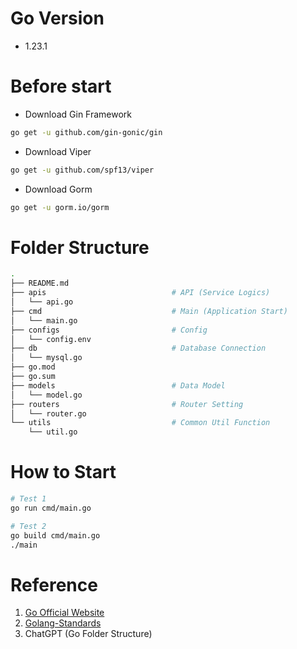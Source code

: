 # Go Version  
* 1.23.1  

# Before start  
* Download Gin Framework
```bash
go get -u github.com/gin-gonic/gin
```
* Download Viper  
```bash
go get -u github.com/spf13/viper
```

* Download Gorm
```bash
go get -u gorm.io/gorm
```

# Folder Structure
```bash
.
├── README.md                       
├── apis                            # API (Service Logics)
│   └── api.go
├── cmd                             # Main (Application Start)
│   └── main.go
├── configs                         # Config
│   └── config.env
├── db                              # Database Connection
│   └── mysql.go
├── go.mod
├── go.sum
├── models                          # Data Model
│   └── model.go
├── routers                         # Router Setting
│   └── router.go
└── utils                           # Common Util Function
    └── util.go
```

# How to Start
```bash
# Test 1
go run cmd/main.go

# Test 2
go build cmd/main.go
./main
```

# Reference
1. [Go Official Website](https://go.dev/doc/modules/layout)
2. [Golang-Standards](https://github.com/golang-standards/project-layout)
3. ChatGPT (Go Folder Structure)
